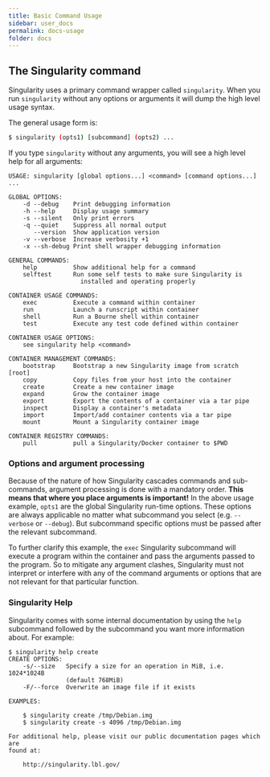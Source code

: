 ```yaml
---
title: Basic Command Usage
sidebar: user_docs
permalink: docs-usage
folder: docs
---
```


## The Singularity command
Singularity uses a primary command wrapper called `singularity`. When you run `singularity` without any options or arguments it will dump the high level usage syntax.

The general usage form is:

```bash
$ singularity (opts1) [subcommand] (opts2) ...
```

If you type `singularity` without any arguments, you will see a high level help for all arguments:


```
USAGE: singularity [global options...] <command> [command options...] ...

GLOBAL OPTIONS:
    -d --debug    Print debugging information
    -h --help     Display usage summary
    -s --silent   Only print errors
    -q --quiet    Suppress all normal output
       --version  Show application version
    -v --verbose  Increase verbosity +1
    -x --sh-debug Print shell wrapper debugging information

GENERAL COMMANDS:
    help          Show additional help for a command
    selftest      Run some self tests to make sure Singularity is
                    installed and operating properly

CONTAINER USAGE COMMANDS:
    exec          Execute a command within container
    run           Launch a runscript within container
    shell         Run a Bourne shell within container
    test          Execute any test code defined within container

CONTAINER USAGE OPTIONS:
    see singularity help <command>

CONTAINER MANAGEMENT COMMANDS:
    bootstrap     Bootstrap a new Singularity image from scratch [root]
    copy          Copy files from your host into the container
    create        Create a new container image
    expand        Grow the container image
    export        Export the contents of a container via a tar pipe
    inspect       Display a container's metadata
    import        Import/add container contents via a tar pipe
    mount         Mount a Singularity container image

CONTAINER REGISTRY COMMANDS:
    pull          pull a Singularity/Docker container to $PWD
```

### Options and argument processing
Because of the nature of how Singularity cascades commands and sub-commands, argument processing is done with a mandatory order. <strong>This means that where you place arguments is important!</strong> In the above usage example, `opts1` are the global Singularity run-time options. These options are always applicable no matter what subcommand you select (e.g. `--verbose` or `--debug`). But subcommand specific options must be passed after the relevant subcommand.

To further clarify this example, the `exec` Singularity subcommand will execute a program within the container and pass the arguments passed to the program. So to mitigate any argument clashes, Singularity must not interpret or interfere with any of the command arguments or options that are not relevant for that particular function.


### Singularity Help
Singularity comes with some internal documentation by using the `help` subcommand followed by the subcommand you want more information about. For example:

```
$ singularity help create
CREATE OPTIONS:
    -s/--size   Specify a size for an operation in MiB, i.e. 1024*1024B
                (default 768MiB)
    -F/--force  Overwrite an image file if it exists

EXAMPLES:

    $ singularity create /tmp/Debian.img
    $ singularity create -s 4096 /tmp/Debian.img

For additional help, please visit our public documentation pages which are
found at:

    http://singularity.lbl.gov/
```
